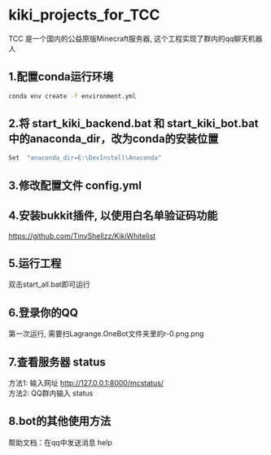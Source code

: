 # kiki_projects_for_TCC
TCC 是一个国内的公益原版Minecraft服务器, 这个工程实现了群内的qq聊天机器人


## 1.配置conda运行环境
```bash
conda env create -f environment.yml
```

## 2.将 start_kiki_backend.bat 和 start_kiki_bot.bat 中的anaconda_dir，改为conda的安装位置
```bash
Set  "anaconda_dir=E:\DevInstall\Anaconda"
```

## 3.修改配置文件 config.yml

## 4.安装bukkit插件, 以使用白名单验证码功能
https://github.com/TinyShellzz/KikiWhitelist

## 5.运行工程
双击start_all.bat即可运行

## 6.登录你的QQ
第一次运行, 需要扫Lagrange.OneBot文件夹里的r-0.png.png

## 7.查看服务器 status
方法1: 输入网址 http://127.0.0.1:8000/mcstatus/ <br />
方法2: QQ群内输入 status

## 8.bot的其他使用方法
帮助文档：在qq中发送消息 help 
